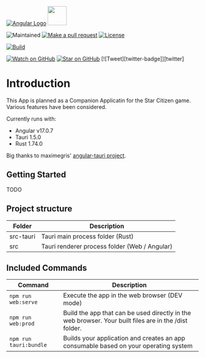 [![Angular Logo](https://www.vectorlogo.zone/logos/angular/angular-icon.svg)](https://angular.io/) <img src="https://raw.githubusercontent.com/gilbarbara/logos/master/logos/tauri.svg" width="50">

![Maintained][maintained-badge]
[![Make a pull request][prs-badge]][prs]
[![License][license-badge]](LICENSE.md)

[![Build][tauri-build-badge]][tauri-build]

[![Watch on GitHub][github-watch-badge]][github-watch]
[![Star on GitHub][github-star-badge]][github-star]
[![Tweet][twitter-badge]][twitter]

# Introduction

This App is planned as a Companion Applicatin for the Star Citizen game. Various features have been considered.

Currently runs with:

- Angular v17.0.7
- Tauri 1.5.0
- Rust 1.74.0

Big thanks to maximegris' [angular-tauri project](https://github.com/maximegris/angular-tauri).

## Getting Started

TODO

## Project structure

| Folder    | Description                                   |
|-----------|-----------------------------------------------|
| src-tauri | Tauri main process folder (Rust)              |
| src       | Tauri renderer process folder (Web / Angular) |


## Included Commands

| Command                 | Description                                                                                           |
|-------------------------|-------------------------------------------------------------------------------------------------------|
| `npm run web:serve`     | Execute the app in the web browser (DEV mode)                                                         |
| `npm run web:prod`      | Build the app that can be used directly in the web browser. Your built files are in the /dist folder. |
| `npm run tauri:bundle`  | Builds your application and creates an app consumable based on your operating system                  |

[maintained-badge]: https://img.shields.io/badge/maintained-yes-brightgreen
[license-badge]: https://img.shields.io/badge/license-MIT-blue.svg
[license]: https://github.com/A7exSchin/dev.a7exschin.sca/blob/main/LICENSE.md
[prs-badge]: https://img.shields.io/badge/PRs-welcome-red.svg
[prs]: http://makeapullrequest.com

[tauri-build-badge]: https://github.com/A7exSchin/dev.a7exschin.sca/workflows/Tauri%20Build/badge.svg
[tauri-build]: https://github.com/A7exSchin/dev.a7exschin.sca/actions?query=workflow%3A%22Tauri+Build%22

[github-watch-badge]: https://img.shields.io/github/watchers/A7exSchin/dev.a7exschin.sca.svg?style=social
[github-watch]: https://github.com/A7exSchin/dev.a7exschin.sca/watchers
[github-star-badge]: https://img.shields.io/github/stars/A7exSchin/dev.a7exschin.sca.svg?style=social
[github-star]: https://github.com/A7exSchin/dev.a7exschin.sca/stargazers
